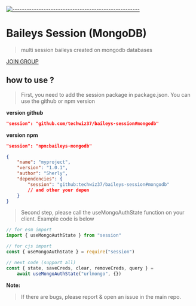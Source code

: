 [![-----------------------------------------------------](https://raw.githubusercontent.com/andreasbm/readme/master/assets/lines/colored.png)](#table-of-contents)
# Baileys Session (MongoDB)
> multi session baileys created on mongodb databases

[JOIN GROUP](https://chat.whatsapp.com/BDI3NMjO7vW7RlOqgdxtmw)

## how to use ?
> First, you need to add the session package in package.json. You can use the github or npm version

**version github**
```json
"session": "github.com/techwiz37/baileys-session#mongodb"
```

**version npm**
```json
"session": "npm:baileys-mongodb"
```

```json
{
    "name": "myproject",
    "version": "1.0.1",
    "author": "Sherly",
    "dependencies": {
        "session": "github:techwiz37/baileys-session#mongodb"
        // and other your depen
    }
}
```

> Second step, please call the useMongoAuthState function on your client. Example code is below

```javascript
// for esm import
import { useMongoAuthState } from "session"

// for cjs import
const { useMongoAuthState } = require("session")

// next code (support all)
const { state, saveCreds, clear, removeCreds, query } =
    await useMongoAuthState("urlmongo", {})
```

**Note:**
> If there are bugs, please report & open an issue in the main repo.
